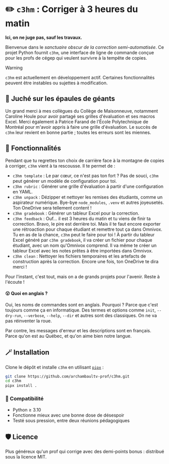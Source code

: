 # ✏️ `c3hm` : Corriger à 3 heures du matin

**Ici, on ne juge pas, sauf les travaux.**

Bienvenue dans le *sanctuaire obscur de la correction semi-automatisée*. Ce
projet Python fournit `c3hm`, une interface de ligne de commande conçue pour
les profs de cégep qui veulent survivre à la tempête de copies.

> [!WARNING]
> `c3hm` est actuellement en développement actif. Certaines
> fonctionnalités peuvent être instables ou sujettes à modification.

## 🔭 Juché sur les épaules de géants

Un grand merci à mes collègues du Collège de Maisonneuve, notamment Caroline
Houle pour avoir partagé ses grilles d'évaluation et ses macros Excel. Merci
également à Patrice Farand de l'École Polytechnique de Montréal pour m'avoir
appris à faire une grille d'évaluation. Le succès de `c3hm` leur revient en
bonne partie ; toutes les erreurs sont les miennes.

## 🧰 Fonctionnalités

Pendant que tu regrettes ton choix de carrière face à la montagne de
copies à corriger, `c3hm` vient à ta rescousse. Il te permet de :

- `c3hm template` : Le par cœur, ce n'est pas ton fort ? Pas de souci, `c3hm` peut
  générer un modèle de configuration pour toi.
- `c3hm rubric` : Générer une grille d'évaluation à partir d'une configuration en YAML.
- `c3hm unpack` : Dézipper et nettoyer les remises des étudiants, comme un aspirateur numérique. Bye-bye
  `node_modules`, `.venv` et autres joyeusetés. Ton OneDrive sera tellement content !
- `c3hm gradebook` : Générer un tableur Excel pour la correction.
- `c3hm feedback` : Ouf... il est 3 heures du matin et tu viens de finir ta
  correction. Bravo, le pire est derrière toi. Mais il te faut encore exporter
  une rétroaction pour chaque étudiant et remettre tout ça dans Omnivox. Tu en
  as de la chance, `c3hm` peut le faire pour toi ! À partir du
  tableur Excel généré par `c3hm gradebook`, il va créer un fichier pour
  chaque étudiant, avec un nom qu'Omnivox comprend. Il va même te créer un
  tableur Excel avec les notes prêtes à être importées dans Omnivox.
- `c3hm clean` : Nettoyer les fichiers temporaires et les artefacts de
  construction après la correction. Encore une fois, ton OneDrive te dira merci !

Pour l'instant, c'est tout, mais on a de grands projets pour l'avenir. Reste à l'écoute !

#### 😮 Quoi en anglais ?

Oui, les noms de commandes sont en anglais. Pourquoi ? Parce que c'est toujours
comme ça en informatique. Des termes et options comme `init`,
`--dry-run`, `--verbose`, `--help`, `--dir` et autres sont des classiques. On ne
va pas réinventer la roue.

Par contre, les messages d'erreur et les descriptions sont en français. Parce qu'on est au Québec, et qu'on aime bien
notre langue.

## 🪄 Installation

Clone le dépôt et installe `c3hm` en utilisant [`pipx`](https://github.com/pypa/pipx) :

```bash
git clone https://github.com/archambaultv-prof/c3hm.git
cd c3hm
pipx install .
```

### 🧪 Compatibilité

- Python ≥ 3.10
- Fonctionne mieux avec une bonne dose de désespoir
- Testé sous pression, entre deux réunions pédagogiques

## 🛡️ Licence

Plus généreux qu'un prof qui corrige avec des demi-points bonus : distribué
sous la licence MIT.